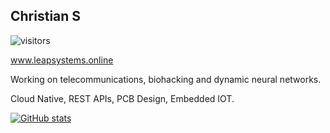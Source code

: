 ## Christian S
![visitors](https://visitor-badge.laobi.icu/badge?page_id=cSDes1gn.visitor-badge)

www.leapsystems.online

Working on telecommunications, biohacking and dynamic neural networks.

Cloud Native, REST APIs, PCB Design, Embedded IOT.

[![GitHub stats](https://github-readme-stats.vercel.app/api?username=cSDes1gn)](https://github.com/cSDes1gn/github-readme-stats)


<!--
**cSDes1gn/cSDes1gn** is a ✨ _special_ ✨ repository because its `README.md` (this file) appears on your GitHub profile.

Here are some ideas to get you started:

- 🔭 I’m currently working on ...
- 🌱 I’m currently learning ...
- 👯 I’m looking to collaborate on ...
- 🤔 I’m looking for help with ...
- 💬 Ask me about ...
- 📫 How to reach me: ...
- 😄 Pronouns: ...
- ⚡ Fun fact: ...
-->
